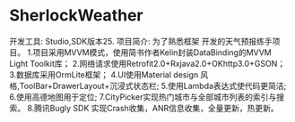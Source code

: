 # SherlockWeather
开发工具: Studio,SDK版本25.
项目简介: 为了熟悉框架 开发的天气预报练手项目。
1.项目采用MVVM模式，使用简书作者Kelin封装DataBinding的MVVM Light Toolkit库；
2.网络请求使用Retrofit2.0+Rxjava2.0+OKhttp3.0+GSON；
3.数据库采用OrmLite框架；
4.UI使用Material design 风格,ToolBar+DrawerLayout+沉浸式状态栏;
5.使用Lambda表达式使代码更简洁;
6.使用高德地图用于定位;
7.CityPicker实现热门城市与全部城市列表的索引与搜索。
8.腾讯Bugly SDK 实现Crash收集，ANR信息收集，全量更新，热更新。
